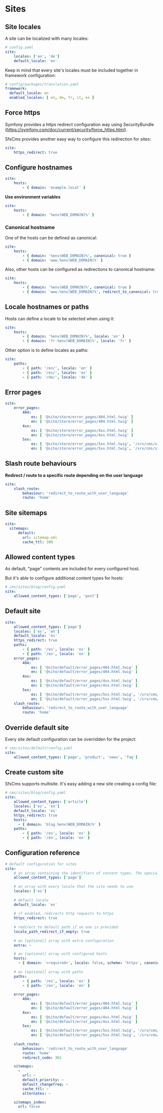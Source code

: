 # Sites

## Site locales

A site can be localized with many locales:

```yaml
# config.yaml
site:
    locales: ['en', 'de']
    default_locale: 'en'
```

Keep in mind that every site's locales must be included together in framework configuration:

```yaml
# config/packages/translation.yaml
framework:
  default_locale: en
  enabled_locales: [ en, de, fr, it, es ]
```

## Force https

Symfony provides a https redirect configuration way using SecurityBundle (https://symfony.com/doc/current/security/force_https.html).

SfsCms provides another easy way to configure this redirection for sites:  

```yaml
site:
    https_redirect: true
```

## Configure hostnames

```yaml
site:
    hosts:
        - { domain: 'example.local' }
```

**Use environment variables**

```yaml
site:
    hosts:
        - { domain: '%env(WEB_DOMAIN)%' }
```

### Canonical hostname

One of the hosts can be defined as canonical:

```yaml
site:
    hosts:
        - { domain: '%env(WEB_DOMAIN)%', canonical: true }
        - { domain: 'www.%env(WEB_DOMAIN)%' }
```

Also, other hosts can be configured as redirections to canonical hostname:

```yaml
site:
    hosts:
        - { domain: '%env(WEB_DOMAIN)%', canonical: true }
        - { domain: 'www.%env(WEB_DOMAIN)%', redirect_to_canonical: true }
```

## Locale hostnames or paths

Hosts can define a locale to be selected when using it:  

```yaml
site:
    hosts:
        - { domain: '%env(WEB_DOMAIN)%', locale: 'en' }
        - { domain: 'fr.%env(WEB_DOMAIN)%', locale: 'fr' }
```

Other option is to define locales as paths:

```yaml
site:
    paths:
        - { path: '/en/', locale: 'en' }
        - { path: '/es/', locale: 'es' }
        - { path: '/de/', locale: 'de' }
```

## Error pages

```yaml
site:
    error_pages:
        404:
            es: [ '@site/store/error_pages/404.html.twig' ]
            en: [ '@site/store/error_pages/404.html.twig' ]
        4xx:
            es: [ '@site/store/error_pages/4xx.html.twig' ]
            en: [ '@site/store/error_pages/4xx.html.twig' ]
        5xx:
            es: [ '@site/store/error_pages/5xx.html.twig', '/srv/cms/site/store/error_pages/5xx-es.html' ]
            en: [ '@site/store/error_pages/5xx.html.twig', '/srv/cms/site/store/error_pages/5xx-en.html' ]
```

## Slash route behaviours

**Redirect / route to a specific route depending on the user language**

```yaml
site:
    slash_route:
        behaviour: 'redirect_to_route_with_user_language'
        route: 'home'
```

## Site sitemaps

```yaml
site:
  sitemaps:
      default:
        url: sitemap.xml
        cache_ttl: 300
```

## Allowed content types

As default, "page" contents are included for every configured host.

But it's able to configure additional content types for hosts:

```yaml
# cms/sites/blog/config.yaml
site:
    allowed_content_types: ['page', 'post']
```

## Default site

```yaml
site:
    allowed_content_types: ['page']
    locales: ['es', 'en']
    default_locale: 'es'
    https_redirect: true
    paths:
        - { path: '/es', locale: 'es' }
        - { path: '/en', locale: 'en' }
    error_pages:
        404:
            es: [ '@site/default/error_pages/404.html.twig' ]
            en: [ '@site/default/error_pages/404.html.twig' ]
        4xx:
            es: [ '@site/default/error_pages/4xx.html.twig' ]
            en: [ '@site/default/error_pages/4xx.html.twig' ]
        5xx:
            es: [ '@site/default/error_pages/5xx.html.twig', '/srv/cms/site/default/error_pages/5xx-es.html' ]
            en: [ '@site/default/error_pages/5xx.html.twig', '/srv/cms/site/default/error_pages/5xx-en.html' ]
    slash_route:
        behaviour: 'redirect_to_route_with_user_language'
        route: 'home'
```

## Override default site

Every site default configuration can be overridden for the project:

```yaml
# cms/sites/default/config.yaml
site:
    allowed_content_types: ['page', 'product', 'news', 'faq']
```

## Create custom site

SfsCms supports multisite. It's easy adding a new site creating a config file:

```yaml
# cms/sites/blog/config.yaml
site:
    allowed_content_types: ['article']
    locales: ['es', 'en']
    default_locale: 'es'
    https_redirect: true
    hosts:
      - { domain: 'blog.%env(WEB_DOMAIN)%' }
    paths:
        - { path: '/es', locale: 'es' }
        - { path: '/en', locale: 'en' }
```

## Configuration reference

```yaml
# Default configuration for sites
site:
    # an array containing the identifiers of content types. The special "page" content type must be added if it's needed
    allowed_content_types: ['page']
    
    # an array with every locale that the site needs to use
    locales: ['es']
    
    # default locale
    default_locale: 'es'
    
    # if enabled, redirects http requests to https
    https_redirect: true
    
    # redirect to default path if no one is provided
    locale_path_redirect_if_empty: true
    
    # an [optional] array with extra configuration 
    extra: ~

    # an [optional] array with configured hosts
    hosts:
      - { domain: '<required>', locale: false, scheme: 'https', canonical: false, redirect_to_canonical: false }
    
    # an [optional] array with paths
    paths:
        - { path: '/es', locale: 'es' }
        - { path: '/en', locale: 'en' }
          
    error_pages:
        404:
            es: [ '@site/default/error_pages/404.html.twig' ]
            en: [ '@site/default/error_pages/404.html.twig' ]
        4xx:
            es: [ '@site/default/error_pages/4xx.html.twig' ]
            en: [ '@site/default/error_pages/4xx.html.twig' ]
        5xx:
            es: [ '@site/default/error_pages/5xx.html.twig', '/srv/cms/site/default/error_pages/5xx-es.html' ]
            en: [ '@site/default/error_pages/5xx.html.twig', '/srv/cms/site/default/error_pages/5xx-en.html' ]
    
    slash_route:
        behaviour: 'redirect_to_route_with_user_language'
        route: 'home'
        redirect_code: 301

    sitemaps:
      -
        url: ~
        default_priority: ~
        default_changefreq: ~
        cache_ttl: ~
        alternates: ~

    sitemaps_index:
      url: false 
```

